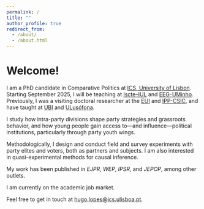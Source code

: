 ```yaml
---
permalink: /
title: ""
author_profile: true
redirect_from: 
  - /about/
  - /about.html
---
```


Welcome!
======

I am a PhD candidate in Comparative Politics at [ICS, University of Lisbon](https://www.ics.ulisboa.pt/). Starting September 2025, I will be teaching at [Iscte–IUL](https://www.iscte-iul.pt/) and [EEG-UMinho](https://www.eeg.uminho.pt/pt). Previously, I was a visiting doctoral researcher at the [EUI](https://www.eui.eu/en/academic-units/political-and-social-sciences) and [IPP-CSIC](https://ipp.csic.es/en/about-ipp), and have taught at [UBI](https://www.ubi.pt/) and [ULusófona](https://www.ulusofona.pt/).

I study how intra-party divisions shape party strategies and grassroots behavior, and how young people gain access to—and influence—political institutions, particularly through party youth wings.

Methodologically, I design and conduct field and survey experiments with party elites and voters, both as partners and subjects. I am also interested in quasi-experimental methods for causal inference.

My work has been published in <i>EJPR</i>, <i>WEP</i>, <i>IPSR</i>, and <i>JEPOP</i>, among other outlets.

I am currently on the academic job market. 

Feel free to get in touch at [hugo.lopes@ics.ulisboa.pt](mailto:hugo.lopes@ics.ulisboa.pt).
